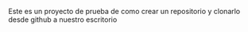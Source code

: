 Este es un proyecto de prueba de como crear un repositorio y clonarlo desde github a nuestro escritorio
